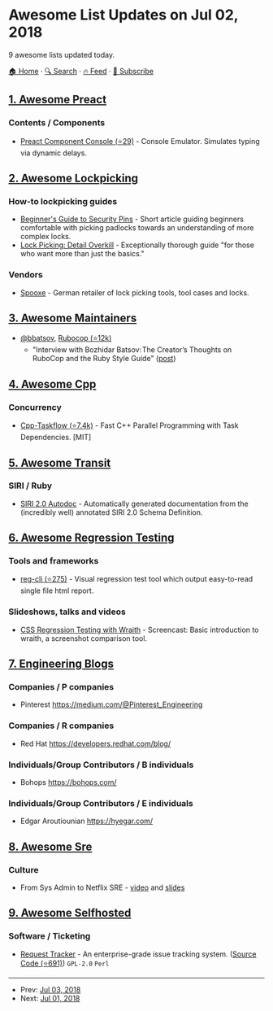 # Awesome List Updates on Jul 02, 2018

9 awesome lists updated today.

[🏠 Home](/README.md) · [🔍 Search](https://www.trackawesomelist.com/search/) · [🔥 Feed](https://www.trackawesomelist.com/rss.xml) · [📮 Subscribe](https://trackawesomelist.us17.list-manage.com/subscribe?u=d2f0117aa829c83a63ec63c2f&id=36a103854c)



## [1. Awesome Preact](/content/preactjs/awesome-preact/README.md)

### Contents / Components

*   [Preact Component Console (⭐29)](https://github.com/haensl/preact-component-console) - Console Emulator. Simulates typing via dynamic delays.

## [2. Awesome Lockpicking](/content/fabacab/awesome-lockpicking/README.md)

### How-to lockpicking guides

*   [Beginner's Guide to Security Pins](https://web.archive.org/web/20171210065243/http://www.ninjacache.com:80/secpins_intro) - Short article guiding beginners comfortable with picking padlocks towards an understanding of more complex locks.
*   [Lock Picking: Detail Overkill](https://web.archive.org/web/20170730120626/http://ninjacache.com/data/uploads/lockpicking-detail-overkill.pdf) - Exceptionally thorough guide "for those who want more than just the basics."

### Vendors

*   [Spooxe](http://spooxe.com/) - German retailer of lock picking tools, tool cases and locks.

## [3. Awesome Maintainers](/content/nayafia/awesome-maintainers/README.md)

*   [@bbatsov](https://github.com/bbatsov), [Rubocop (⭐12k)](https://github.com/rubocop-hq/rubocop)
    *   "Interview with Bozhidar Batsov: The Creator’s Thoughts on RuboCop and the Ruby Style Guide" ([post](https://blog.sideci.com/interview-with-bozhidar-batsov-99b049b6fd6a))

## [4. Awesome Cpp](/content/fffaraz/awesome-cpp/README.md)

### Concurrency

*   [Cpp-Taskflow (⭐7.4k)](https://github.com/cpp-taskflow/cpp-taskflow) - Fast C++ Parallel Programming with Task Dependencies. \[MIT]

## [5. Awesome Transit](/content/CUTR-at-USF/awesome-transit/README.md)

### SIRI / Ruby

*   [SIRI 2.0 Autodoc](https://laidig.github.io/siri-20-java/doc/) - Automatically generated documentation from the (incredibly well) annotated SIRI 2.0 Schema Definition.

## [6. Awesome Regression Testing](/content/mojoaxel/awesome-regression-testing/README.md)

### Tools and frameworks

*   [reg-cli (⭐275)](https://github.com/bokuweb/reg-cli) - Visual regression test tool which output easy-to-read single file html report.

### Slideshows, talks and videos

*   [CSS Regression Testing with Wraith](https://youtu.be/gE_19L0l2q0) - Screencast: Basic introduction to wraith, a screenshot comparison tool.

## [7. Engineering Blogs](/content/kilimchoi/engineering-blogs/README.md)

### Companies / P companies

*   Pinterest <https://medium.com/@Pinterest_Engineering>

### Companies / R companies

*   Red Hat <https://developers.redhat.com/blog/>

### Individuals/Group Contributors / B individuals

*   Bohops <https://bohops.com/>

### Individuals/Group Contributors / E individuals

*   Edgar Aroutiounian <https://hyegar.com/>

## [8. Awesome Sre](/content/dastergon/awesome-sre/README.md)

### Culture

*   From Sys Admin to Netflix SRE - [video](https://www.youtube.com/watch?v=lZI51YzIgVE) and [slides](https://www.socallinuxexpo.org/sites/default/files/presentations/Scale%20x14%20Slides.pdf)

## [9. Awesome Selfhosted](/content/awesome-selfhosted/awesome-selfhosted/README.md)

### Software / Ticketing

*   [Request Tracker](https://www.bestpractical.com/rt/) - An enterprise-grade issue tracking system. ([Source Code (⭐691)](https://github.com/bestpractical/rt)) `GPL-2.0` `Perl`

---

- Prev: [Jul 03, 2018](/content/2018/07/03/README.md)
- Next: [Jul 01, 2018](/content/2018/07/01/README.md)